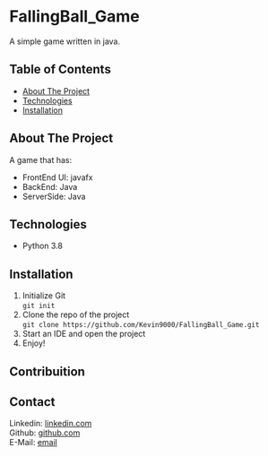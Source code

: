 # FallingBall_Game
A simple game written in java.    

## Table of Contents
* [About The Project](#about-the-project)  <br />
* [Technologies](#technologies)  <br />
* [Installation](#installation)  

## About The Project
A game that has:
 * FrontEnd UI: javafx
 * BackEnd: Java
 * ServerSide: Java             

## Technologies
* Python 3.8                    

## Installation
1. Initialize Git <br />
`git init`
2. Clone the repo of the project <br />
`git clone https://github.com/Kevin9000/FallingBall_Game.git`
3. Start an IDE and open the project <br />
4. Enjoy! 

## Contribuition

## Contact
Linkedin:  [linkedin.com](www.linkedin.com/in/kevin-wang-83ab931b1)<br />
Github:    [github.com](www.github.com/Kevin9000)<br />
E-Mail:    [email](kevinwang9000@gmail.com)<br />
